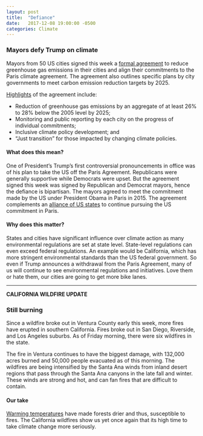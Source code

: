 ```yaml
---
layout: post
title:  "Defiance"
date:   2017-12-08 19:00:00 -0500
categories: Climate
---
```


### Mayors defy Trump on climate

Mayors from 50 US cities signed this week a [formal agreement](https://www.npr.org/2017/12/06/568930626/50-mayors-sign-pact-to-reduce-greenhouse-gas-emissions) to reduce greenhouse gas emissions in their cities and align their commitments to the Paris climate agreement. The agreement also outlines specific plans by city governments to meet carbon emission reduction targets by 2025.

[Highlights](https://www.usatoday.com/story/news/2017/12/04/chicago-climate-charter-explained-what-cities-say-theyll-do-reduce-greenhouse-gases/919372001/) of the agreement include:

* Reduction of greenhouse gas emissions by an aggregate of at least 26% to 28% below the 2005 level by 2025;
* Monitoring and public reporting by each city on the progress of individual commitments;
* Inclusive climate policy development; and
* “Just transition” for those impacted by changing climate policies.

#### What does this mean?

One of President’s Trump’s first controversial pronouncements in office was of his plan to take the US off the Paris Agreement. Republicans were generally supportive while Democrats were upset. But the agreement signed this week was signed by Republican and Democrat mayors, hence the defiance is bipartisan. The mayors agreed to meet the commitment made by the US under President Obama in Paris in 2015. The agreement complements an [alliance of US states](https://www.usclimatealliance.org/) to continue pursuing the US commitment in Paris.

#### Why does this matter?

States and cities have significant influence over climate action as many environmental regulations are set at state level. State-level regulations can even exceed federal regulations. An example would be California, which has more stringent environmental standards than the US federal government. So even if Trump announces a withdrawal from the Paris Agreement, many of us will continue to see environmental regulations and initiatives. Love them or hate them, our cities are going to get more bike lanes.

* * *

**CALIFORNIA WILDFIRE UPDATE**

### Still burning

Since a wildfire broke out in Ventura County early this week, more fires have erupted in southern California. Fires broke out in San Diego, Riverside, and Los Angeles suburbs. As of Friday morning, there were six wildfires in the state.

The fire in Ventura continues to have the biggest damage, with 132,000 acres burned and 50,000 people evacuated as of this morning. The wildfires are being intensified by the Santa Ana winds from inland desert regions that pass through the Santa Ana canyons in the late fall and winter. These winds are strong and hot, and can fan fires that are difficult to contain.

#### Our take

[Warming temperatures](http://www.sustainabilitymatters.info/climate/2017/12/05/wildfires.html) have made forests drier and thus, susceptible to fires. The California wildfires show us yet once again that its high time to take climate change more seriously.
